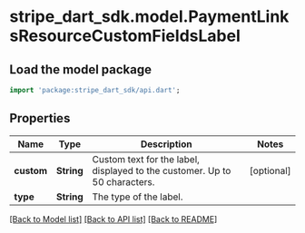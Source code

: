 # stripe_dart_sdk.model.PaymentLinksResourceCustomFieldsLabel

## Load the model package
```dart
import 'package:stripe_dart_sdk/api.dart';
```

## Properties
Name | Type | Description | Notes
------------ | ------------- | ------------- | -------------
**custom** | **String** | Custom text for the label, displayed to the customer. Up to 50 characters. | [optional] 
**type** | **String** | The type of the label. | 

[[Back to Model list]](../README.md#documentation-for-models) [[Back to API list]](../README.md#documentation-for-api-endpoints) [[Back to README]](../README.md)


